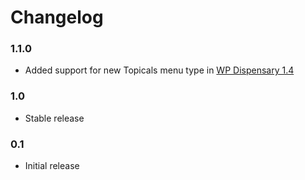 # Changelog

### 1.1.0
* Added support for new Topicals menu type in [WP Dispensary 1.4](http://www.wpdispensary.com/wp-dispensary-version-1-4/)

### 1.0
* Stable release

### 0.1
* Initial release

